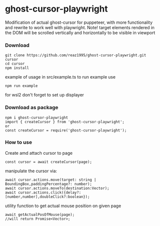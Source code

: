 # ghost-cursor-playwright

Modification of actual ghost-cursor for puppeteer, with more functionality and rewrite to work well with playwright.
Note! target elements rendered in the DOM will be scrolled vertically and horizontally to be visible in viewport

### Download

```
git clone https://github.com/reaz1995/ghost-cursor-playwright.git cursor
cd cursor
npm install
```

example of usage in src/example.ts
to run example use

```
npm run example
```

for wsl2 don't forget to set up displayer

### Download as package
```
npm i ghost-cursor-playwright
import { createCursor } from 'ghost-cursor-playwright';
or
const createCursor = require('ghost-cursor-playwright');
```

### How to use

Create amd attach cursor to page

```
const cursor = await createCursor(page);
```

manipulate the cursor via:

```
await cursor.actions.move(target: string | BoundingBox,paddingPercentage?: number);
await cursor.actions.moveTo(destination:Vector);
await cursor.actions.click({delay?:[number,number],doubleClick?:boolean});
```

utility function to get actual mouse position on given page

```
await getActualPosOfMouse(page);
//will return Promise<Vector>;
```
